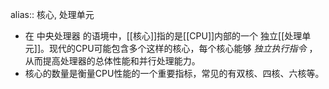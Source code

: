 alias:: 核心, 处理单元

- 在 中央处理器 的语境中，[[核心]]指的是[[CPU]]内部的一个 独立[[处理单元]]。现代的CPU可能包含多个这样的核心，每个核心能够 *独立执行指令* ，从而提高处理器的总体性能和并行处理能力。
- 核心的数量是衡量CPU性能的一个重要指标，常见的有双核、四核、六核等。